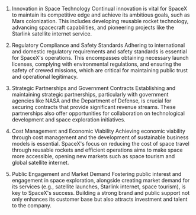   1. Innovation in Space Technology
Continual innovation is vital for SpaceX to maintain its competitive edge and achieve its ambitious goals, such as Mars colonization. This includes developing reusable rocket technology, advancing spacecraft capabilities, and pioneering projects like the Starlink satellite internet service.

2. Regulatory Compliance and Safety Standards
Adhering to international and domestic regulatory requirements and safety standards is essential for SpaceX's operations. This encompasses obtaining necessary launch licenses, complying with environmental regulations, and ensuring the safety of crewed missions, which are critical for maintaining public trust and operational legitimacy.

3. Strategic Partnerships and Government Contracts
Establishing and maintaining strategic partnerships, particularly with government agencies like NASA and the Department of Defense, is crucial for securing contracts that provide significant revenue streams. These partnerships also offer opportunities for collaboration on technological development and space exploration initiatives.

4. Cost Management and Economic Viability
Achieving economic viability through cost management and the development of sustainable business models is essential. SpaceX's focus on reducing the cost of space travel through reusable rockets and efficient operations aims to make space more accessible, opening new markets such as space tourism and global satellite internet.

5. Public Engagement and Market Demand
Fostering public interest and engagement in space exploration, alongside creating market demand for its services (e.g., satellite launches, Starlink internet, space tourism), is key to SpaceX's success. Building a strong brand and public support not only enhances its customer base but also attracts investment and talent to the company.


